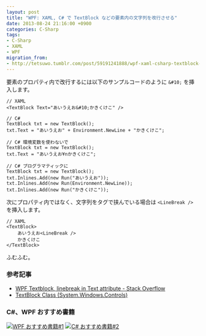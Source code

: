```yaml
---
layout: post
title: "WPF: XAML, C# で TextBlock などの要素内の文字列を改行させる"
date: 2013-08-24 21:16:00 +0900
categories: C-Sharp
tags:
- C-Sharp
- XAML
- WPF
migration_from: 
- http://tetsuwo.tumblr.com/post/59191241888/wpf-xaml-csharp-textblock-break-word-wrap
---
```


要素のプロパティ内で改行するには以下のサンプルコードのように `&#10;` を挿入します。

```
// XAML
<TextBlock Text="あいうえお&#10;かきくけこ" />

// C#
TextBlock txt = new TextBlock();
txt.Text = "あいうえお" + Environment.NewLine + "かきくけこ";

// C# 環境変数を使わないで
TextBlock txt = new TextBlock();
txt.Text = "あいうえお¥nかきくけこ";

// C# プログラマティックに
TextBlock txt = new TextBlock();
txt.Inlines.Add(new Run("あいうえお"));
txt.Inlines.Add(new Run(Environment.NewLine));
txt.Inlines.Add(new Run("かきくけこ"));
```

次にプロパティ内ではなく、文字列をタグで挟んでいる場合は `<LineBreak />` を挿入します。

```
// XAML
<TextBlock>
    あいうえお<LineBreak />
    かきくけこ
</TextBlock>
```

ふむふむ。


### 参考記事

- [WPF Textblock, linebreak in Text attribute - Stack Overflow](http://stackoverflow.com/questions/837367/wpf-textblock-linebreak-in-text-attribute)
- [TextBlock Class (System.Windows.Controls)](http://msdn.microsoft.com/en-us/library/system.windows.controls.textblock.aspx)


### C#、WPF おすすめ書籍

<a href="https://www.amazon.co.jp/gp/product/4798114200/t5o-22/ref=nosim"><img src="https://ws-fe.amazon-adsystem.com/widgets/q?_encoding=UTF8&ASIN=4798114200&Format=_SL110_&ID=AsinImage&MarketPlace=JP&ServiceVersion=20070822&WS=1&tag=t5o-22" alt="WPF おすすめ書籍#1"></a>
<a href="https://www.amazon.co.jp/gp/product/4822298477/t5o-22/ref=nosim"><img src="https://ws-fe.amazon-adsystem.com/widgets/q?_encoding=UTF8&ASIN=4822298477&Format=_SL110_&ID=AsinImage&MarketPlace=JP&ServiceVersion=20070822&WS=1&tag=t5o-22" alt="C# おすすめ書籍#2"></a>
